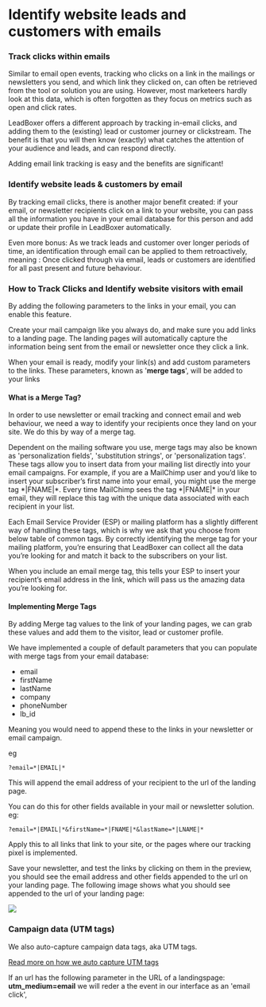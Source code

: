 # Identify website leads and customers with emails

### Track clicks within emails

Similar to email open events, tracking who clicks on a link in the mailings or newsletters you send, and which link they clicked on, can often be retrieved from the tool or solution you are using. However, most marketeers hardly look at this data, which is often forgotten as they focus on metrics such as open and click rates.&#x20;

LeadBoxer offers a different approach by tracking in-email clicks, and adding them to the (existing) lead or customer journey or clickstream. The benefit is that you will then know (exactly) what catches the attention of your audience and leads, and can respond directly.

Adding email link tracking is easy and the benefits are significant!

### Identify website leads & customers by email&#x20;

By tracking email clicks, there is another major benefit created:  if your email, or newsletter recipients click on a link to your website, you can pass all the information you have in your email database for this person and add or update their profile in LeadBoxer automatically.

Even more bonus: As we track leads and customer over longer periods of time, an identification through email can be applied to them retroactively, meaning : Once clicked through via email, leads or customers are identified for all past present and future behaviour.&#x20;

### How to Track Clicks and Identify website visitors with email

By adding the following parameters to the links in your email, you can enable this feature.

Create your mail campaign like you always do, and make sure you add links to a landing page. The landing pages will automatically capture the information being sent from the email or newsletter once they click a link.

When your email is ready, modify your link(s) and add custom parameters to the links. These parameters, known as '**merge tags**', will be added to your links

#### What is a Merge Tag?

In order to use newsletter or email tracking and connect email and web behaviour, we need a way to identify your recipients once they land on your site. We do this by way of a merge tag.

Dependent on the mailing software you use, merge tags may also be known as 'personalization fields', 'substitution strings', or 'personalization tags'. These tags allow you to insert data from your mailing list directly into your email campaigns. For example, if you are a MailChimp user and you’d like to insert your subscriber’s first name into your email, you might use the merge tag  \*|FNAME|\*. Every time MailChimp sees the tag \*|FNAME|\* in your email, they will replace this tag with the unique data associated with each recipient in your list.

Each Email Service Provider (ESP) or mailing platform has a slightly different way of handling these tags, which is why we ask that you choose from below table of common tags. By correctly identifying the merge tag for your mailing platform, you’re ensuring that LeadBoxer can collect all the data you’re looking for and match it back to the subscribers on your list.

When you include an email merge tag, this tells your ESP to insert your recipient’s email address in the link, which will pass us the amazing data you’re looking for.

#### Implementing Merge Tags

By adding Merge tag values to the link of your landing pages, we can grab these values and add them to the visitor, lead or customer profile.

We have implemented a couple of default parameters that you can populate with merge tags from your email database:

* email
* firstName
* lastName
* company
* phoneNumber
* lb\_id

Meaning you would need to append these to the links in your newsletter or email campaign.

eg

```
?email=*|EMAIL|*
```

This will append the email address of your recipient to the url of the landing page.&#x20;

You can do this for other fields available in your mail or newsletter solution. eg:

```
?email=*|EMAIL|*&firstName=*|FNAME|*&lastName=*|LNAME|*
```

Apply this to all links that link to your site, or the pages where our tracking pixel is implemented.

Save your newsletter, and test the links by clicking on them in the preview, you should see the email address and other fields appended to the url on your landing page. The following image shows what you should see appended to the url of your landing page:

![](https://d33v4339jhl8k0.cloudfront.net/docs/assets/565e1cb7c697915b26a5c214/images/615474a600c03d672075badf/file-S9d2KyFeoH.png)

### Campaign data (UTM tags)&#x20;

We also auto-capture campaign data tags, aka UTM tags.

[Read more on how we auto capture UTM tags](https://docs.leadboxer.com/article/10-tracking-utm-tags)

If an url has the following parameter in the URL of a landingspage: **utm\_medium=email** we will reder a the event in our interface as an 'email click', &#x20;
